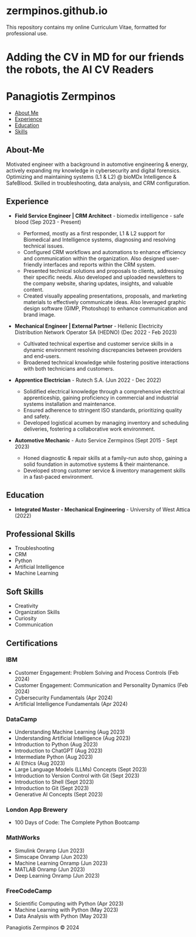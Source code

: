 # zermpinos.github.io
This repository contains my online Curriculum Vitae, formatted for professional use.
# Adding the CV in MD for our friends the robots, the AI CV Readers
Panagiotis Zermpinos
====================

*   [About Me](#About-Me)
*   [Experience](#experience)
*   [Education](#education)
*   [Skills](#skills)

About-Me
--------

Motivated engineer with a background in automotive engineering & energy, actively expanding my knowledge in cybersecurity and digital forensics. Optimizing and maintaining systems (L1 & L2) @ bioMDx Intelligence & SafeBlood. Skilled in troubleshooting, data analysis, and CRM configuration.

Experience
----------

*   **Field Service Engineer | CRM Architect** - biomedix intelligence - safe blood (Sep 2023 - Present)
    *   Performed, mostly as a first responder, L1 & L2 support for Biomedical and Intelligence systems, diagnosing and resolving technical issues.
    *   Configured CRM workflows and automations to enhance efficiency and communication within the organization. Also designed user-friendly interfaces and reports within the CRM system.
    *   Presented technical solutions and proposals to clients, addressing their specific needs. Also developed and uploaded newsletters to the company website, sharing updates, insights, and valuable content.
    *   Created visually appealing presentations, proposals, and marketing materials to effectively communicate ideas. Also leveraged graphic design software (GIMP, Photoshop) to enhance communication and brand image.

*   **Mechanical Engineer | External Partner** - Hellenic Electricity Distribution Network Operator SA (HEDNO) (Dec 2022 - Feb 2023)
    *   Cultivated technical expertise and customer service skills in a dynamic environment resolving discrepancies between providers and end-users.
    *   Broadened technical knowledge while fostering positive interactions with both technicians and customers.

*   **Apprentice Electrician** - Rutech S.A. (Jun 2022 - Dec 2022)
    *   Solidified electrical knowledge through a comprehensive electrical apprenticeship, gaining proficiency in commercial and industrial systems installation and maintenance.
    *   Ensured adherence to stringent ISO standards, prioritizing quality and safety.
    *   Developed logistical acumen by managing inventory and scheduling deliveries, fostering a collaborative work environment.

*   **Automotive Mechanic** - Auto Service Zermpinos (Sept 2015 - Sept 2023)
    *   Honed diagnostic & repair skills at a family-run auto shop, gaining a solid foundation in automotive systems & their maintenance.
    *   Developed strong customer service & inventory management skills in a fast-paced environment.

Education
---------

*   **Integrated Master - Mechanical Engineering** - University of West Attica (2022)

Professional Skills
-------------------

*   Troubleshooting
*   CRM
*   Python
*   Artificial Intelligence
*   Machine Learning

Soft Skills
-----------

*   Creativity
*   Organization Skills
*   Curiosity
*   Communication

Certifications
--------------

### IBM

*   Customer Engagement: Problem Solving and Process Controls (Feb 2024)
*   Customer Engagement: Communication and Personality Dynamics (Feb 2024)
*   Cybersecurity Fundamentals (Apr 2024)
*   Artificial Intelligence Fundamentals (Apr 2024)

### DataCamp

*   Understanding Machine Learning (Aug 2023)
*   Understanding Artificial Intelligence (Aug 2023)
*   Introduction to Python (Aug 2023)
*   Introduction to ChatGPT (Aug 2023)
*   Intermediate Python (Aug 2023)
*   AI Ethics (Aug 2023)
*   Large Language Models (LLMs) Concepts (Sept 2023)
*   Introduction to Version Control with Git (Sept 2023)
*   Introduction to Shell (Sept 2023)
*   Introduction to Git (Sept 2023)
*   Generative AI Concepts (Sept 2023)

### London App Brewery

*   100 Days of Code: The Complete Python Bootcamp

### MathWorks

*   Simulink Onramp (Jun 2023)
*   Simscape Onramp (Jun 2023)
*   Machine Learning Onramp (Jun 2023)
*   MATLAB Onramp (Jun 2023)
*   Deep Learning Onramp (Jun 2023)

### FreeCodeCamp

*   Scientific Computing with Python (Apr 2023)
*   Machine Learning with Python (May 2023)
*   Data Analysis with Python (May 2023)

Panagiotis Zermpinos © 2024
